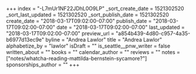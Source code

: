 +++
index = "-L7mUr1NF22JDhL0O9LP"
_sort_create_date = 1521302520
_sort_last_updated = 1521302520
_sort_publish_date = 1521302520
create_date = "2018-03-17T09:02:00-07:00"
publish_date = "2018-03-17T09:02:00-07:00"
date = "2018-03-17T09:02:00-07:00"
last_updated = "2018-03-17T09:02:00-07:00"
preview_url = "a854b439-4d80-c957-4a35-b6977d13ec9e"
byline = "Andrea Lawlor"
title = "Andrea Lawlor"
alphabetize_by = "lawlor"
isDraft = ""
is_seattle__pnw_writer = false
written_about = ""
books = ""
calendar_author = ""
reviews = ""
notes = ["notes/whatcha-reading-mattilda-bernstein-sycamore?"]
sponsorships_author = ""
+++
